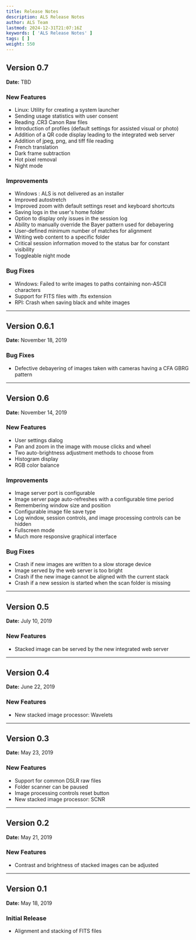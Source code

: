 ```yaml
---
title: Release Notes
description: ALS Release Notes
author: ALS Team
lastmod: 2024-12-31T21:07:16Z
keywords: [ 'ALS Release Notes' ]
tags: [ ]
weight: 550
---
```


## Version 0.7

**Date:** TBD

### New Features

- Linux: Utility for creating a system launcher
- Sending usage statistics with user consent
- Reading .CR3 Canon Raw files
- Introduction of profiles (default settings for assisted visual or photo)
- Addition of a QR code display leading to the integrated web server
- Addition of jpeg, png, and tiff file reading
- French translation
- Dark frame subtraction
- Hot pixel removal
- Night mode

### Improvements

- Windows : ALS is not delivered as an installer
- Improved autostretch
- Improved zoom with default settings reset and keyboard shortcuts
- Saving logs in the user's home folder
- Option to display only issues in the session log
- Ability to manually override the Bayer pattern used for debayering
- User-defined minimum number of matches for alignment
- Writing web content to a specific folder
- Critical session information moved to the status bar for constant visibility
- Toggleable night mode

### Bug Fixes

- Windows: Failed to write images to paths containing non-ASCII characters
- Support for FITS files with .fts extension
- RPI: Crash when saving black and white images

---

## Version 0.6.1

**Date:** November 18, 2019

### Bug Fixes

- Defective debayering of images taken with cameras having a CFA GBRG pattern

---

## Version 0.6

**Date:** November 14, 2019

### New Features

- User settings dialog
- Pan and zoom in the image with mouse clicks and wheel
- Two auto-brightness adjustment methods to choose from
- Histogram display
- RGB color balance

### Improvements

- Image server port is configurable
- Image server page auto-refreshes with a configurable time period
- Remembering window size and position
- Configurable image file save type
- Log window, session controls, and image processing controls can be hidden
- Fullscreen mode
- Much more responsive graphical interface

### Bug Fixes

- Crash if new images are written to a slow storage device
- Image served by the web server is too bright
- Crash if the new image cannot be aligned with the current stack
- Crash if a new session is started when the scan folder is missing

---

## Version 0.5

**Date:** July 10, 2019

### New Features

- Stacked image can be served by the new integrated web server

---

## Version 0.4

**Date:** June 22, 2019

### New Features

- New stacked image processor: Wavelets

---

## Version 0.3

**Date:** May 23, 2019

### New Features

- Support for common DSLR raw files
- Folder scanner can be paused
- Image processing controls reset button
- New stacked image processor: SCNR

---

## Version 0.2

**Date:** May 21, 2019

### New Features

- Contrast and brightness of stacked images can be adjusted

---

## Version 0.1

**Date:** May 18, 2019

### Initial Release

- Alignment and stacking of FITS files
